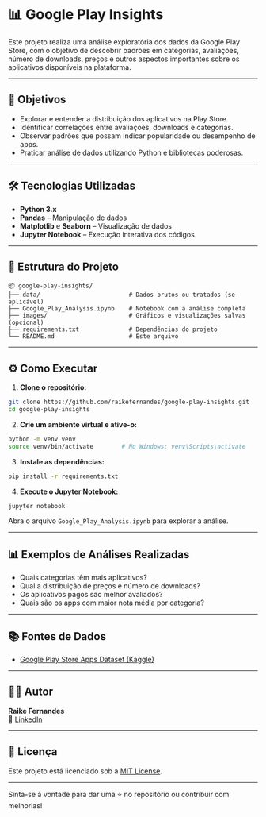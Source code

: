 # 📊 Google Play Insights

Este projeto realiza uma análise exploratória dos dados da Google Play Store, com o objetivo de descobrir padrões em categorias, avaliações, número de downloads, preços e outros aspectos importantes sobre os aplicativos disponíveis na plataforma.

---

## 🎯 Objetivos

- Explorar e entender a distribuição dos aplicativos na Play Store.
- Identificar correlações entre avaliações, downloads e categorias.
- Observar padrões que possam indicar popularidade ou desempenho de apps.
- Praticar análise de dados utilizando Python e bibliotecas poderosas.

---

## 🛠️ Tecnologias Utilizadas

- **Python 3.x**
- **Pandas** – Manipulação de dados
- **Matplotlib** e **Seaborn** – Visualização de dados
- **Jupyter Notebook** – Execução interativa dos códigos

---

## 📁 Estrutura do Projeto

```
📦 google-play-insights/
├── data/                         # Dados brutos ou tratados (se aplicável)
├── Google_Play_Analysis.ipynb    # Notebook com a análise completa
├── images/                       # Gráficos e visualizações salvas (opcional)
├── requirements.txt              # Dependências do projeto
└── README.md                     # Este arquivo
```

---

## ⚙️ Como Executar

1. **Clone o repositório:**

```bash
git clone https://github.com/raikefernandes/google-play-insights.git
cd google-play-insights
```

2. **Crie um ambiente virtual e ative-o:**

```bash
python -m venv venv
source venv/bin/activate        # No Windows: venv\Scripts\activate
```

3. **Instale as dependências:**

```bash
pip install -r requirements.txt
```

4. **Execute o Jupyter Notebook:**

```bash
jupyter notebook
```

Abra o arquivo `Google_Play_Analysis.ipynb` para explorar a análise.

---

## 📊 Exemplos de Análises Realizadas

- Quais categorias têm mais aplicativos?
- Qual a distribuição de preços e número de downloads?
- Os aplicativos pagos são melhor avaliados?
- Quais são os apps com maior nota média por categoria?


---

## 📚 Fontes de Dados

- [Google Play Store Apps Dataset (Kaggle)](https://www.kaggle.com/datasets/lava18/google-play-store-apps)

---

## 🙋‍♂️ Autor

**Raike Fernandes**  
🔗 [LinkedIn](https://www.linkedin.com/in/seuperfil)  

---

## 📄 Licença

Este projeto está licenciado sob a [MIT License](LICENSE).

---

Sinta-se à vontade para dar uma ⭐ no repositório ou contribuir com melhorias!
